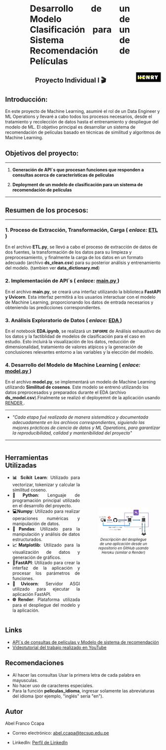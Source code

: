 <h1 align='center' style="font-weight:light; text-align:justify; margin-left: 80px; margin-right: 100px;">
  Desarrollo de un Modelo de Clasificación para un Sistema de Recomendación de Películas
</h1>

<p align="center">
  <img src="Image/logo.png" alt="Logo del Proyecto" style="float:right; width:80px;" />
</p>

<h2 align='center'>
  Proyecto Individual I 🎬
</h2>



## Introducción:

En este proyecto de Machine Learning, asumiré el rol de un Data Engineer y ML Operations y llevaré a cabo todos los procesos necesarios, desde el tratamiento y recolección de datos hasta el entrenamiento y despliegue del modelo de ML. El objetivo principal es desarrollar un sistema de recomendación de películas basado en técnicas de similitud y algoritmos de Machine Learning.

## Objetivos del proyecto:
---
1. **Generación de API´s que procesan funciones que responden a consultas acerca de características de películas**

2. **Deployment de un modelo de clasificación para un sistema de recomendación de películas**

---
## Resumen de los procesos:
---
### 1. Proceso de Extracción, Transformación, Carga ( _enlace:_ [ETL ](https://github.com/abelfranco/PI_ML/blob/master/ETL.ipynb))

En el archivo **ETL.py**, se llevó a cabo el proceso de extracción de datos de dos fuentes, la transformación de los datos para su limpieza y preprocesamiento, y finalmente la carga de los datos en un formato adecuado (archivo **ds_clean.csv**) para su posterior análisis y entrenamiento del modelo. (tambien ver **data_dictionary.md**)


### 2. Implementación de API´s ( _enlace:_ [main.py ](https://github.com/abelfranco/PI_ML/blob/master/main.py))

En el archivo **main.py**, se creará una interfaz utilizando la biblioteca **FastAPI y Uvicorn**. Esta interfaz permitirá a los usuarios interactuar con el modelo de Machine Learning, proporcionando los datos de entrada necesarios y obteniendo las predicciones correspondientes.


### 3. Análisis Exploratorio de Datos ( _enlace:_ [EDA ](https://github.com/abelfranco/PI_ML/blob/master/EDA.ipynb))

En el notebook **EDA.ipynb**, se realizará un **`INFORME`** de Análisis exhaustivo de los datos y la factiblidad de modelos de clasificación para el caso en estudio. Esto incluirá la visualización de los datos, reducción de dimensionalidad, tratamiento de valores atípicos y la generación de conclusiones relevantes entorno a las variables y la elección del modelo.


### 4. Desarrollo del Modelo de Machine Learning ( _enlace:_ [model.py ](https://github.com/abelfranco/PI_ML/blob/master/model.py))

En el archivo **model.py**, se implementará un modelo de Machine Learning utilizando **Similitud de cosenos**. Este modelo se entrenó utilizando los datos preprocesados y preparados durante el EDA (archivo **ds_model.csv**).Finalmente se realizó el deployemnt de la aplicación usando [RENDER ](https://dashboard.render.com/web/srv-cijd6sd9aq01qqirngrg).

---
- _"Cada etapa fué realizada de manera sistemática y documentada adecuadamente en los archivos correspondientes, siguiendo las mejores prácticas de ciencia de datos y ML Operations, para garantizar la reproducibilidad, calidad y mantenibilidad del proyecto"_
---

<div style="display:flex; align-items:center;">
  <div style="width:50%; padding-right:20px;">
    <h2>Herramientas Utilizadas</h2>
    <ul style="text-align: justify;">
      <li><b>📊 Scikit Learn</b>: Utilizado para vectorizar, tokenizar y calcular la similitud coseno.</li>
      <li><b>🐍Python</b>: Lenguaje de programación principal utilizado en el desarrollo del proyecto.</li>
      <li><b>💻Numpy</b>: Utilizado para realizar operaciones numéricas y manipulación de datos.</li>
      <li><b>🐼Pandas</b>: Utilizado para la manipulación y análisis de datos estructurados.</li>
      <li><b>📈Matplotlib</b>: Utilizado para la visualización de datos y generación de gráficos.</li>
      <li><b>📳FastAPI</b>: Utilizado para crear la interfaz de la aplicación y procesar los parámetros de funciones.</li>
      <li><b>🦄Uvicorn</b>: Servidor ASGI utilizado para ejecutar la aplicación FastAPI.</li>
      <li><b>🌐Render</b>: Plataforma utilizada para el despliegue del modelo y la aplicación.</li>
    </ul>
  </div>
  <div style="width:50%; text-align:center;">
    <figure>
      <img src="Image/infograph.jpg" alt="Ejemplo del deployment usando Heroku(Render)" style="margin-left:auto; margin-right:auto;" />
      <figcaption style="font-size: smaller; font-style: italic; text-align: center;">Descripción del despliegue de una aplicación desde un repositorio en GitHub usando Heroku (similar a Render)</figcaption>
    </figure>
  </div>
</div>

## Links

- [API´s de consultas de películas y Modelo de sistema de recomendación](https://movies-recomendation-system-bgw9.onrender.com/docs#/)
- [Videotutorial del trabajo realizado en YouTube](#)

## Recomendaciones

- Al hacer las consultas Usar la primera letra de cada palabra en mayusculas.
- No hacer uso de caracteres especiales.
- Para la función **peliculas_idioma**, ingresar solamente las abreviaturas del idioma (por ejemplo, "inglés" sería "en").

## Autor

Abel Franco Ccapa

- Correo electrónico: abel.ccapa@tecsup.edu.pe

- LinkedIn: [Perfil de LinkedIn](https://www.linkedin.com/in/abelfrancoccapa)
